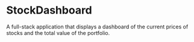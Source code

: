 # StockDashboard
A full-stack application that displays a dashboard of the current prices of stocks and the total value of the portfolio.
